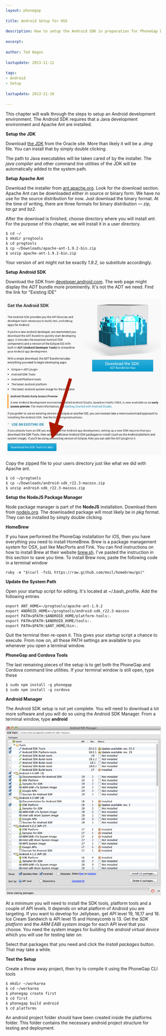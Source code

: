 ```yaml
---
layout: phonegap

title: Android Setup for OSX

description: How to setup the Android SDK in preparation for PhoneGap Development

excerpt: 

author: Ted Hagos

lastupdate: 2013-11-11

tags:
- Android
- Setup

lastupdate: 2013-11-10

---
```


This chapter will walk through the steps to setup an Android development environment. The Android SDK requires that a Java development environment and Apache Ant are installed. 

**Setup the JDK**

Download [the JDK](http://www.oracle.com/technetwork/java/javase/downloads/index.html) from the Oracle site. More than likely it will be a *.dmg* file. You can install that by simply double clicking.

The path to Java executables will be taken cared of by the installer. The *java compiler* and other command line utilities of the JDK will be automatically added to the system path.

**Setup Apache Ant**

Download the installer from [ant.apache.org](http://ant.apache.org/). Look for the download section. Apache Ant can be downloaded either in source or binary form. We have no use for the source distribution for now. Just download the binary format. At the time of writing, there are three formats for binary distribution &mdash; *zip, tar.gz* and *bz2*. 

After the download is finished, choose directory where you will install *ant*. For the purpose of this chapter, we will install it in a user directory. 

~~~
$ cd ~/
$ mkdir progtools
$ cd progtools
$ cp ~/Downloads/apache-ant-1.9.2-bin.zip
$ unzip apache-ant-1.9.2-bin.zip
~~~

Your version of ant might not be exactly *1.9.2*, so substitute accordingly.

**Setup Android SDK**

Download the SDK from [developer.android.com](http://developer.android.com/sdk/index.html). The web page might display the *ADT* bundle more prominently. It's not the ADT we need. Find the link for "Existing IDE" 

![other IDE](/img/phonegap/download-android-sdk.png)

Copy the zipped file to your users directory just like what we did with Apache ant.

~~~
$ cd ~/progtools
$ cp ~/Downloads/android-sdk_r22.3-macosx.zip
$ unzip android-sdk_r22.3-macosx.zip
~~~



**Setup the NodeJS Package Manager**

Node package manager is part of the **NodeJS** installation. Download them from [nodejs.org](http://nodejs.org). The downloaded package will most likely be in *pkg* format. They can be installed by simply double clicking.

**HomeBrew**

If you have performed the PhoneGap installation for iOS, then you have everything you need to install HomeBrew. Brew is a package management system for OSX, just like MacPorts and Fink. You can find instructions on how to install Brew at their website [brew.sh](http://brew.sh). I've pasted the instruction in this section to save you time. To install Brew now, paste the following code in a terminal window

~~~
ruby -e "$(curl -fsSL https://raw.github.com/mxcl/homebrew/go)"
~~~

**Update the System Path**

Open your startup script for editing. It's located at ~/.bash_profile. Add the following entries

~~~
export ANT_HOME=~/progtools/apache-ant-1.9.2
export ANDROID_HOME=~/progtools/android-sdk_r22.3-macosx
export PATH=$PATH:$ANDROID_HOME/platform-tools:.
export PATH=$PATH:$ANDROID_HOME/tools:.
export PATH=$PATH:$ANT_HOME/bin:.
~~~

Quit the terminal then re-open it. This gives your startup script a chance to execute. From now on, all these PATH settings are available to you whenever you open a terminal window.

**PhoneGap and Cordova Tools**

The last remaining pieces of the setup is to get both the PhoneGap and Cordova command line utilities. If your terminal window is still open, type these

~~~
$ sudo npm install -g phonegap
$ sudo npm install -g cordova
~~~

**Android Manager**

The Android SDK setup is not yet complete. You will need to download a lot more software and you will do so using the Android SDK Manager. From a terminal window, type **android**

![android manager](/img/phonegap/android-manager.png)


At a minimum you will need to install the SDK tools, platform tools and a couple of API levels. It depends on what platform of Android you are targeting. If you want to develop for Jellybean, get API level 19, 18,17 and 16. Ice Cream Sandwich is API level 15 and Honeycomb is 13. Get the *SDK platform* and the *ARM EABI system image* for each API level that you choose. You need the system images for building the *android virtual device* which you will use for testing later on.

Select that packages that you need and click the *Install packages* button. That may take a while.

**Test the Setup**

Create a throw away project, then try to compile it using the PhoneGap CLI tools

~~~
$ mkdir ~/workarea
$ cd ~/workarea
$ phonegap create first
$ cd first
$ phonegap build android
$ cd platforms
~~~

An android project folder should have been created inside the platforms folder. This folder contains the necessary android project structure for testing and deployment.

